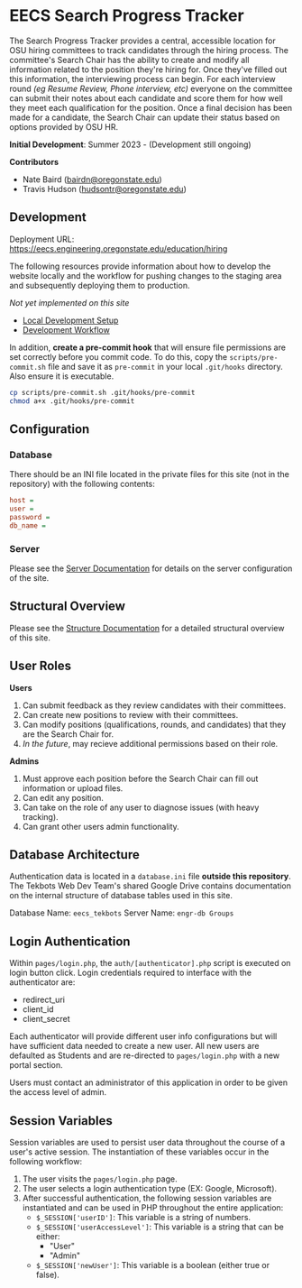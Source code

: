 # EECS Search Progress Tracker

The Search Progress Tracker provides a central, accessible location for OSU hiring committees to track candidates through the hiring process. The committee's Search Chair has the ability to create and modify all information related to the position they're hiring for. Once they've filled out this information, the interviewing process can begin. For each interview round *(eg Resume Review, Phone interview, etc)* everyone on the committee can submit their notes about each candidate and score them for how well they meet each qualification for the position. Once a final decision has been made for a candidate, the Search Chair can update their status based on options provided by OSU HR.

**Initial Development**: Summer 2023 - (Development still ongoing)

**Contributors**
- Nate Baird (bairdn@oregonstate.edu)
- Travis Hudson (hudsontr@oregonstate.edu)

## Development

Deployment URL: https://eecs.engineering.oregonstate.edu/education/hiring

The following resources provide information about how to develop the website locally and the workflow for pushing
changes to the staging area and subsequently deploying them to production.


*Not yet implemented on this site*
  - [Local Development Setup](./docs/dev-setup.md)
  - [Development Workflow](./docs/dev-workflow.md)

In addition, **create a pre-commit hook** that will ensure file permissions are set correctly before you commit
code. To do this, copy the `scripts/pre-commit.sh` file and save it as `pre-commit` in your local `.git/hooks`
directory. Also ensure it is executable.
```sh
cp scripts/pre-commit.sh .git/hooks/pre-commit
chmod a+x .git/hooks/pre-commit
```

## Configuration
### Database
There should be an INI file located in the private files for this site (not in the repository) with the following
contents:

```ini
host = 
user =
password = 
db_name = 
```

### Server
Please see the [Server Documentation](./docs/server.md) for details on the server configuration of the site.

## Structural Overview
Please see the [Structure Documentation](./docs/structure.md) for a detailed structural overview of this site.
  

## User Roles
**Users**
1. Can submit feedback as they review candidates with their committees.
2. Can create new positions to review with their committees.
3. Can modify positions (qualifications, rounds, and candidates) that they are the Search Chair for.
3. *In the future*, may recieve additional permissions based on their role.

**Admins**
1. Must approve each position before the Search Chair can fill out information or upload files.
2. Can edit any position.
3. Can take on the role of any user to diagnose issues (with heavy tracking).
4. Can grant other users admin functionality.

## Database Architecture
Authentication data is located in a `database.ini` file **outside this repository**. The Tekbots Web Dev Team's shared
Google Drive contains documentation on the internal structure of database tables used in this site.

Database Name: `eecs_tekbots`
Server Name: `engr-db Groups`

## Login Authentication
Within `pages/login.php`, the `auth/[authenticator].php` script is executed on login button click. 
Login credentials required to interface with the authenticator are:
- redirect_uri
- client_id
- client_secret

Each authenticator will provide different user info configurations but will have sufficient data needed to create a 
new user. All new users are defaulted as Students and are re-directed to `pages/login.php` with a new portal section.

Users must contact an administrator of this application in order to be given the access level of admin.


## Session Variables
Session variables are used to persist user data throughout the course of a user's active session. The instantiation 
of these variables occur in the following workflow:
  
1. The user visits the `pages/login.php` page. 
2. The user selects a login authentication type (EX: Google, Microsoft).
3. After successful authentication, the following session variables are instantiated and can be used in PHP throughout the entire application: 
   - `$_SESSION['userID']`: This variable is a string of numbers. 
   - `$_SESSION['userAccessLevel']`: This variable is a string that can be either: 
      - "User"
      - "Admin"
   - `$_SESSION['newUser']`: This variable is a boolean (either true or false).